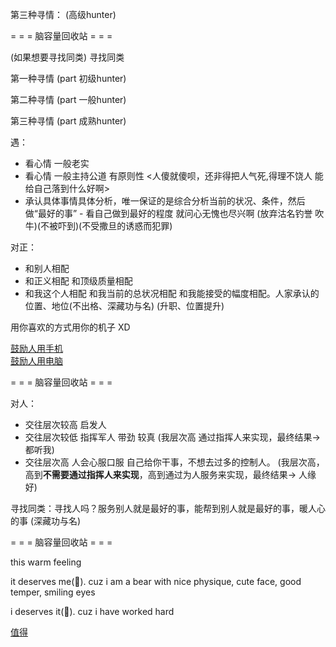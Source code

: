 
第三种寻情： (高级hunter)

= = = 脑容量回收站 = = =

(如果想要寻找同类)
寻找同类

第一种寻情 (part 初级hunter)

第二种寻情 (part 一般hunter)

第三种寻情 (part 成熟hunter)

遇：
- 看心情 一般老实
- 看心情 一般主持公道 有原则性 <人傻就傻呗，还非得把人气死,得理不饶人 能给自己落到什么好啊>
- 承认具体事情具体分析，唯一保证的是综合分析当前的状况、条件，然后做“最好的事” - 看自己做到最好的程度 就问心无愧也尽兴啊
  (放弃沽名钓誉 吹牛)(不被吓到)(不受撒旦的诱惑而犯罪)

对正：
- 和别人相配
- 和正义相配 和顶级质量相配
- 和我这个人相配 和我当前的总状况相配 和我能接受的幅度相配。人家承认的位置、地位(不出格、深藏功与名) (升职、位置提升)

用你喜欢的方式用你的机子 XD

[鼓励人用手机](https://www.v2ex.com/t/359887)<br>
[鼓励人用电脑](https://www.v2ex.com/t/359940)


= = = 脑容量回收站 = = =

对人：
- 交往层次较高 启发人
- 交往层次较低 指挥军人 带劲 较真 (我层次高 通过指挥人来实现，最终结果-> 都听我)
- 交往层次高 人会心服口服 自己给你干事，不想去过多的控制人。 (我层次高，高到**不需要通过指挥人来实现**，高到通过为人服务来实现，最终结果-> 人缘好)

寻找同类：寻找人吗？服务别人就是最好的事，能帮到别人就是最好的事，暖人心的事 (深藏功与名)

= = = 脑容量回收站 = = =

this warm feeling

it deserves me(🐻). cuz i am a bear with nice physique, cute face, good temper, smiling eyes

i deserves it(🎁). cuz i have worked hard

[值得](https://github.com/7900ms/000nottheater_deserted_systemlibrary/blob/master/small/值得.md)

